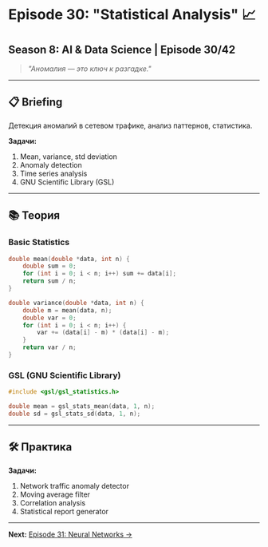 # Episode 30: "Statistical Analysis" 📈
## Season 8: AI & Data Science | Episode 30/42

> *"Аномалия — это ключ к разгадке."*

---

## 📋 Briefing

Детекция аномалий в сетевом трафике, анализ паттернов, статистика.

**Задачи:**
1. Mean, variance, std deviation
2. Anomaly detection
3. Time series analysis
4. GNU Scientific Library (GSL)

---

## 📚 Теория

### Basic Statistics

```c
double mean(double *data, int n) {
    double sum = 0;
    for (int i = 0; i < n; i++) sum += data[i];
    return sum / n;
}

double variance(double *data, int n) {
    double m = mean(data, n);
    double var = 0;
    for (int i = 0; i < n; i++) {
        var += (data[i] - m) * (data[i] - m);
    }
    return var / n;
}
```

### GSL (GNU Scientific Library)

```c
#include <gsl/gsl_statistics.h>

double mean = gsl_stats_mean(data, 1, n);
double sd = gsl_stats_sd(data, 1, n);
```

---

## 🛠 Практика

**Задачи:**
1. Network traffic anomaly detector
2. Moving average filter
3. Correlation analysis
4. Statistical report generator

---

**Next:** [Episode 31: Neural Networks →](../episode-31-neural-network/)
